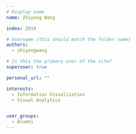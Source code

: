 ```yaml
---
# Display name
name: Zhiyong Wang

index: 2019

# Username (this should match the folder name)
authors:
  - zhiyongwang

# Is this the primary user of the site?
superuser: true

personal_url: ""

interests:
  - Information Visualization
  - Visual Analytics


user_groups:
  - Alumni
---
```

